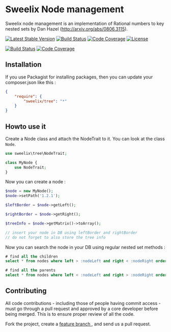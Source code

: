 Sweelix Node management
=======================

Sweelix node management is an implementation of Rational numbers to key nested sets
by Dan Hazel (http://arxiv.org/abs/0806.3115).


[![Latest Stable Version](https://poser.pugx.org/sweelix/tree/v/stable)](https://packagist.org/packages/sweelix/tree)
[![Build Status](https://travis-ci.org/pgaultier/tree.svg?branch=master)](https://travis-ci.org/pgaultier/tree)
[![Code Coverage](https://scrutinizer-ci.com/g/pgaultier/tree/badges/coverage.png?b=master)](https://scrutinizer-ci.com/g/pgaultier/tree/?branch=master)
[![License](https://poser.pugx.org/sweelix/tree/license)](https://packagist.org/packages/sweelix/tree)

[![Build Status](https://travis-ci.org/pgaultier/tree.svg?branch=devel)](https://travis-ci.org/pgaultier/tree)
[![Code Coverage](https://scrutinizer-ci.com/g/pgaultier/tree/badges/coverage.png?b=devel)](https://scrutinizer-ci.com/g/pgaultier/tree/?branch=devel)


Installation
------------

If you use Packagist for installing packages, then you can update your composer.json like this :

``` json
{
    "require": {
        "sweelix/tree": "*"
    }
}
```

Howto use it
------------

Create a Node class and attach the NodeTrait to it. You can look at the class ```Node```.

``` php
use sweelix\tree\NodeTrait;

class MyNode {
    use NodeTrait;
}
```

Now you can create a node :

``` php
$node = new MyNode();
$node->setPath('1.2.1');

$leftBorder = $node->getLeft();

$rightBorder = $node->getRight();

$treeInfo = $node->getMatrix()->toArray();

// insert your node in DB using leftBorder and rightBorder
// do not forget to also store the tree info

```

Now you can search the node in your DB using regular nested set methods :

```sql
# find all the children
select * from nodes where left > :nodeLeft and right < :nodeRight order by nodeLeft;

# find all the parents
select * from nodes where left < :nodeLeft and right > :nodeRight order by nodeRight;

```


Contributing
------------

All code contributions - including those of people having commit access -
must go through a pull request and approved by a core developer before being
merged. This is to ensure proper review of all the code.

Fork the project, create a [feature branch ](http://nvie.com/posts/a-successful-git-branching-model/), and send us a pull request.
